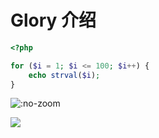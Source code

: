 # Glory 介绍

```php
<?php

for ($i = 1; $i <= 100; $i++) {
    echo strval($i);
}
```

![](https://p.pstatp.com/origin/1385d0000342d20c25955 ":no-zoom")

![](https://p.pstatp.com/origin/1385d0000342d20c25955)